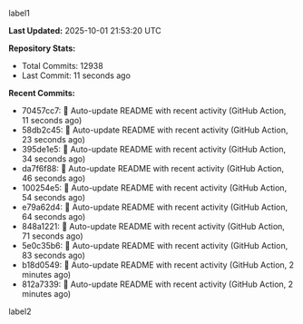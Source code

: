 
label1 
<!-- ACTIVITY_START -->
**Last Updated:** 2025-10-01 21:53:20 UTC

**Repository Stats:**
- Total Commits: 12938
- Last Commit: 11 seconds ago

**Recent Commits:**
- 70457cc7: 🤖 Auto-update README with recent activity (GitHub Action, 11 seconds ago)
- 58db2c45: 🤖 Auto-update README with recent activity (GitHub Action, 23 seconds ago)
- 395de1e5: 🤖 Auto-update README with recent activity (GitHub Action, 34 seconds ago)
- da7f6f88: 🤖 Auto-update README with recent activity (GitHub Action, 46 seconds ago)
- 100254e5: 🤖 Auto-update README with recent activity (GitHub Action, 54 seconds ago)
- e79a62d4: 🤖 Auto-update README with recent activity (GitHub Action, 64 seconds ago)
- 848a1221: 🤖 Auto-update README with recent activity (GitHub Action, 71 seconds ago)
- 5e0c35b6: 🤖 Auto-update README with recent activity (GitHub Action, 83 seconds ago)
- b18d0549: 🤖 Auto-update README with recent activity (GitHub Action, 2 minutes ago)
- 812a7339: 🤖 Auto-update README with recent activity (GitHub Action, 2 minutes ago)
<!-- ACTIVITY_END -->

label2
